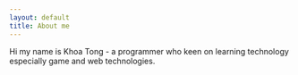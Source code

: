```yaml
---
layout: default
title: About me 
---
```


Hi my name is Khoa Tong - a programmer who keen on learning technology especially game and web technologies.
